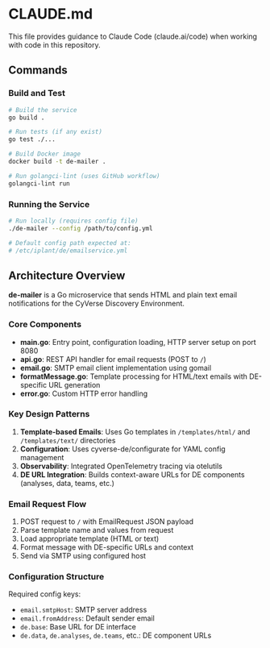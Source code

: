 # CLAUDE.md

This file provides guidance to Claude Code (claude.ai/code) when working with code in this repository.

## Commands

### Build and Test
```bash
# Build the service
go build .

# Run tests (if any exist)
go test ./...

# Build Docker image
docker build -t de-mailer .

# Run golangci-lint (uses GitHub workflow)
golangci-lint run
```

### Running the Service
```bash
# Run locally (requires config file)
./de-mailer --config /path/to/config.yml

# Default config path expected at:
# /etc/iplant/de/emailservice.yml
```

## Architecture Overview

**de-mailer** is a Go microservice that sends HTML and plain text email notifications for the CyVerse Discovery Environment.

### Core Components

- **main.go**: Entry point, configuration loading, HTTP server setup on port 8080
- **api.go**: REST API handler for email requests (POST to `/`)
- **email.go**: SMTP email client implementation using gomail
- **formatMessage.go**: Template processing for HTML/text emails with DE-specific URL generation
- **error.go**: Custom HTTP error handling

### Key Design Patterns

1. **Template-based Emails**: Uses Go templates in `/templates/html/` and `/templates/text/` directories
2. **Configuration**: Uses cyverse-de/configurate for YAML config management
3. **Observability**: Integrated OpenTelemetry tracing via otelutils
4. **DE URL Integration**: Builds context-aware URLs for DE components (analyses, data, teams, etc.)

### Email Request Flow
1. POST request to `/` with EmailRequest JSON payload
2. Parse template name and values from request
3. Load appropriate template (HTML or text)
4. Format message with DE-specific URLs and context
5. Send via SMTP using configured host

### Configuration Structure
Required config keys:
- `email.smtpHost`: SMTP server address
- `email.fromAddress`: Default sender email
- `de.base`: Base URL for DE interface
- `de.data`, `de.analyses`, `de.teams`, etc.: DE component URLs